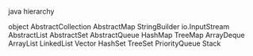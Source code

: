 java hierarchy

object
AbstractCollection                                            AbstractMap                   StringBuilder  io.InputStream
AbstractList                  AbstractSet      AbstractQueue                HashMap TreeMap         ArrayDeque
ArrayList LinkedList Vector   HashSet TreeSet  PriorityQueue
                      Stack
